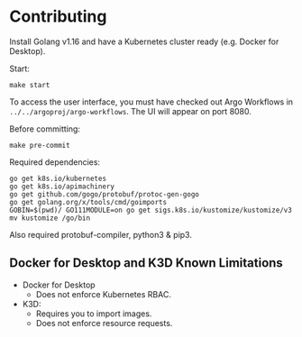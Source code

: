 # Contributing

Install Golang v1.16 and have a Kubernetes cluster ready (e.g. Docker for Desktop).

Start:

```
make start
```

To access the user interface, you must have checked out Argo Workflows in `../../argoproj/argo-workflows`. The UI will
appear on port 8080.

Before committing:

```
make pre-commit
```

Required dependencies:

```
go get k8s.io/kubernetes
go get k8s.io/apimachinery
go get github.com/gogo/protobuf/protoc-gen-gogo
go get golang.org/x/tools/cmd/goimports
GOBIN=$(pwd)/ GO111MODULE=on go get sigs.k8s.io/kustomize/kustomize/v3
mv kustomize /go/bin
```

Also required protobuf-compiler, python3 & pip3.

## Docker for Desktop and K3D Known Limitations

* Docker for Desktop
    * Does not enforce Kubernetes RBAC.
* K3D:
    * Requires you to import images.
    * Does not enforce resource requests.